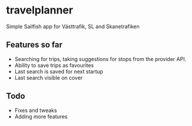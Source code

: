 travelplanner
=============

Simple Sailfish app for Västtrafik, SL and Skanetrafiken

Features so far
---------------
* Searching for trips, taking suggestions for stops from the provider API. 
* Ability to save trips as favourites
* Last search is saved for next startup
* Last search visible on cover

Todo
----
* Fixes and tweaks
* Adding more features
